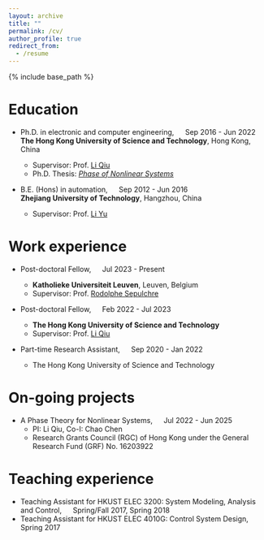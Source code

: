 ```yaml
---
layout: archive
title: ""
permalink: /cv/
author_profile: true
redirect_from:
  - /resume
---
```


{% include base_path %}

Education
======
* Ph.D. in electronic and computer engineering, &emsp; Sep 2016 - Jun 2022 <br> **The Hong Kong University of Science and Technology**, Hong Kong, China 
  * Supervisor: Prof. [Li Qiu](https://ece.hkust.edu.hk/eeqiu)
  * Ph.D. Thesis: [*Phase of Nonlinear Systems*](https://lbezone.ust.hk/bib/991013039828103412)
    
* B.E. (Hons) in automation, &emsp; Sep 2012 - Jun 2016 <br>  **Zhejiang University of Technology**, Hangzhou, China
  * Supervisor: Prof. [Li Yu](https://homepage.zjut.edu.cn//yuli)

Work experience
======
* Post-doctoral Fellow, &emsp; Jul 2023 - Present
  * **Katholieke Universiteit Leuven**, Leuven, Belgium
  * Supervisor: Prof. [Rodolphe Sepulchre](https://sites.google.com/site/rsepulchre/)

* Post-doctoral Fellow, &emsp; Feb 2022 - Jul 2023
  * **The Hong Kong University of Science and Technology**
  * Supervisor: Prof. [Li Qiu](https://ece.hkust.edu.hk/eeqiu)

* Part-time Research Assistant, &emsp; Sep 2020 - Jan 2022
  * The Hong Kong University of Science and Technology

On-going projects
======
* A Phase Theory for Nonlinear Systems, &emsp;  Jul 2022 - Jun 2025
  * PI: Li Qiu, Co-I: Chao Chen 
  * Research Grants Council (RGC) of Hong Kong under the General Research Fund (GRF) No. 16203922
  
Teaching experience
======
* Teaching Assistant for HKUST ELEC 3200: System Modeling, Analysis and Control, &emsp; Spring/Fall 2017, Spring 2018
* Teaching Assistant for HKUST ELEC 4010G: Control System Design,&emsp;  Spring 2017

  
